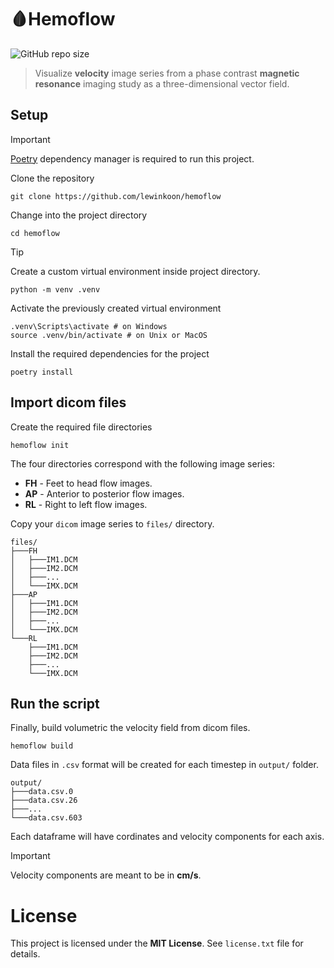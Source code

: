 # 🩸Hemoflow

![GitHub repo size](https://img.shields.io/github/repo-size/lewinkoon/hemoflow)

> Visualize **velocity** image series from a phase contrast **magnetic resonance** imaging study as a three-dimensional vector field.

## Setup

> [!IMPORTANT]  
> [Poetry](https://python-poetry.org/) dependency manager is required to run this project.

Clone the repository

```shell
git clone https://github.com/lewinkoon/hemoflow
```

Change into the project directory

```shell
cd hemoflow
```

> [!TIP]
> Create a custom virtual environment inside project directory.
> 
> ```shell
> python -m venv .venv
> ```
> 
> Activate the previously created virtual environment
> 
> ```shell
> .venv\Scripts\activate # on Windows
> source .venv/bin/activate # on Unix or MacOS
> ```

Install the required dependencies for the project

```shell
poetry install
```

## Import dicom files

Create the required file directories

```shell
hemoflow init
```
The four directories correspond with the following image series:

- **FH** - Feet to head flow images.
- **AP** - Anterior to posterior flow images.
- **RL** - Right to left flow images.

Copy your `dicom` image series to `files/` directory.

```
files/
├───FH
│   ├───IM1.DCM
│   ├───IM2.DCM
│   ├───...
│   └───IMX.DCM
├───AP
│   ├───IM1.DCM
│   ├───IM2.DCM
│   ├───...
│   └───IMX.DCM
└───RL
    ├───IM1.DCM
    ├───IM2.DCM
    ├───...
    └───IMX.DCM
```

## Run the script

Finally, build volumetric the velocity field from dicom files.

```shell
hemoflow build
```

Data files in `.csv` format will be created for each timestep in `output/` folder.

```
output/
├───data.csv.0
├───data.csv.26
├───...
└───data.csv.603
```

Each dataframe will have cordinates and velocity components for each axis.

> [!IMPORTANT]
> Velocity components are meant to be in **cm/s**.

# License

This project is licensed under the **MIT License**. See `license.txt` file for details.